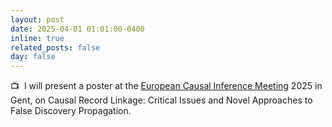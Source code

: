 ```yaml
---
layout: post
date: 2025-04-01 01:01:00-0400
inline: true
related_posts: false
day: false
---
```


:tv:&nbsp; I will present a poster at the [European Causal Inference Meeting](https://www.eurocim.org/) 2025 in Gent, on Causal Record Linkage: Critical Issues and Novel Approaches to False Discovery Propagation.
